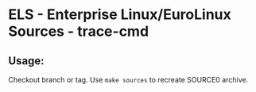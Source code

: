 # ELS - Enterprise Linux/EuroLinux Sources - trace-cmd
 
## Usage:
  Checkout branch or tag. Use `make sources` to recreate  SOURCE0 archive.
